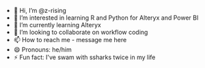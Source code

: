 - 👋 Hi, I’m @z-rising
- 👀 I’m interested in learning R and Python for Alteryx and Power BI
- 🌱 I’m currently learning Alteryx
- 💞️ I’m looking to collaborate on workflow coding
- 📫 How to reach me - message me here
- 😄 Pronouns: he/him
- ⚡ Fun fact: I've swam with ssharks twice in my life

<!---
z-rising/z-rising is a ✨ special ✨ repository because its `README.md` (this file) appears on your GitHub profile.
You can click the Preview link to take a look at your changes.
--->
